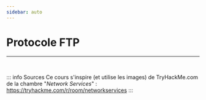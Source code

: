 ```yaml
---
sidebar: auto
---
```

# Protocole FTP
<Badge type="tip" text="Rédigé le 24/03/2024" />
<Badge type="warning" text="En cours de rédaction" />

<hr>
<br>

::: info Sources
Ce cours s'inspire (et utilise les images) de TryHackMe.com de la chambre "*Network Services*" :
https://tryhackme.com/r/room/networkservices
:::